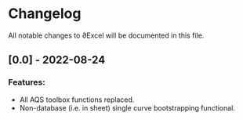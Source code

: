 # Changelog
All notable changes to ∂Excel will be documented in this file.

## [0.0] - 2022-08-24
### Features:
- All AQS toolbox functions replaced.
- Non-database (i.e. in sheet) single curve bootstrapping functional.
